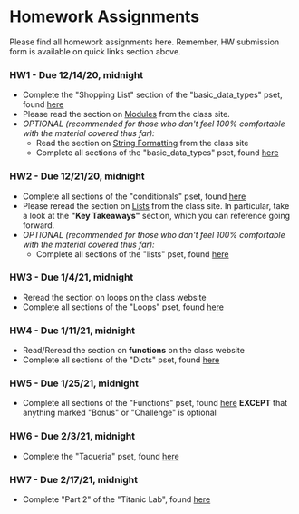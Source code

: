 # Homework Assignments

Please find all homework assignments here. Remember, HW submission form is available on quick links section above.

### HW1 - Due 12/14/20, midnight

* Complete the "Shopping List" section of the "basic_data_types" pset, found [here](https://colab.research.google.com/drive/1hSxgslfvS61xgqf7lLsFV5AUYsn2m5nr?usp=sharing)
* Please read the section on [Modules](https://mottaquikarim.github.io/PYTH127/#out/topics/modules) from the class site.
* *OPTIONAL (recommended for those who don't feel 100% comfortable with the material covered thus far):*
    * Read the section on [String Formatting](https://mottaquikarim.github.io/PYTH127/#out/topics/string_formatting) from the class site
    * Complete all sections of the "basic_data_types" pset, found [here](https://colab.research.google.com/drive/1hSxgslfvS61xgqf7lLsFV5AUYsn2m5nr?usp=sharing)

### HW2 - Due 12/21/20, midnight

* Complete all sections of the "conditionals" pset, found [here](https://colab.research.google.com/drive/1N_R1C8V0XeAwJG_LvrMGlSOJ744dmsnQ?usp=sharing)
* Please reread the section on [Lists](https://mottaquikarim.github.io/PYTH127/#out/topics/lists) from the class site. In particular, take a look at the **"Key Takeaways"** section, which you can reference going forward.
* *OPTIONAL (recommended for those who don't feel 100% comfortable with the material covered thus far):*
	* Complete all sections of the "lists" pset, found [here](https://colab.research.google.com/drive/1c7jljgXuu-z8Qc2QJ4f9k4ZaICG2ixR0?usp=sharing)

### HW3 - Due 1/4/21, midnight

* Reread the section on loops on the class website
* Complete all sections of the "Loops" pset, found [here](https://colab.research.google.com/drive/1RY21T_9CBLcXf69emOefrFTLMeNJTy_k?usp=sharing)

### HW4 - Due 1/11/21, midnight

* Read/Reread the section on **functions** on the class website
* Complete all sections of the "Dicts" pset, found [here](https://colab.research.google.com/drive/1bUf8kapaCgOgHmgEaqijy4-PcRAQZUyc?usp=sharing)

### HW5 - Due 1/25/21, midnight

* Complete all sections of the "Functions" pset, found [here](https://colab.research.google.com/drive/1cAptmre0FcMAwU3P0Z3fOEqJzivp6gDr?usp=sharing) **EXCEPT** that anything marked "Bonus" or "Challenge" is optional

### HW6 - Due 2/3/21, midnight

* Complete the "Taqueria" pset, found [here](https://colab.research.google.com/drive/1_jRCHAlePARNbOSVZogAr6gcEttKM1pa?usp=sharing)

### HW7 - Due 2/17/21, midnight

* Complete "Part 2" of the "Titanic Lab", found [here](https://colab.research.google.com/drive/1KgU946zabYfuDaeve9z81OYNU4jGrn6B?usp=sharing)
